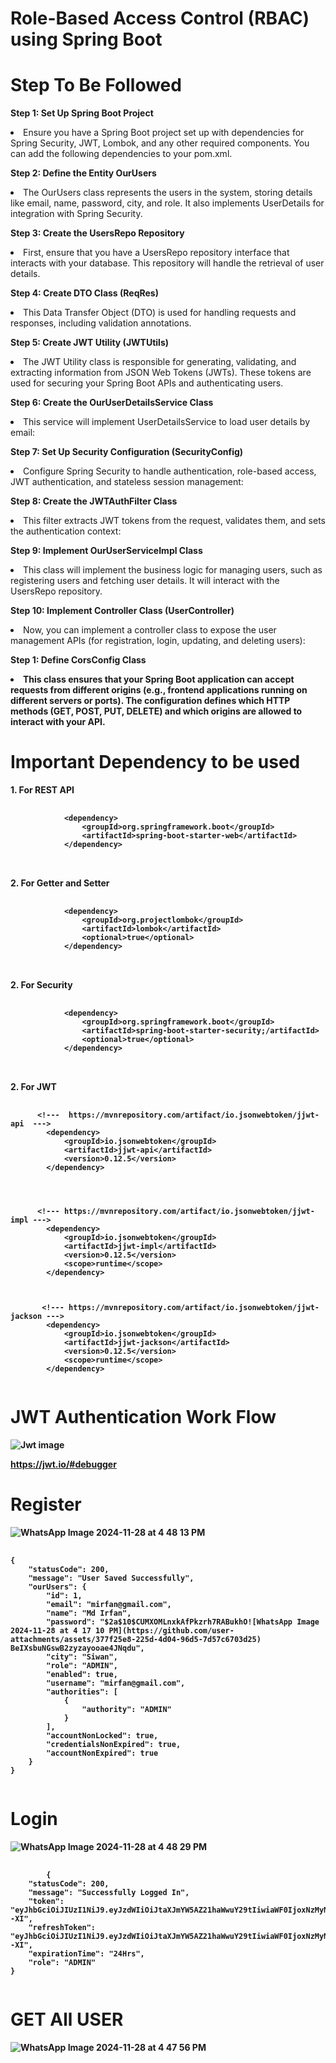 # Role-Based Access Control (RBAC) using Spring Boot 
# Step To Be Followed
<b>Step 1: Set Up Spring Boot Project</b><br>
    <p><li>Ensure you have a Spring Boot project set up with dependencies for Spring Security, JWT, Lombok, and any other required components. You can add the following dependencies to your pom.xml.</li></p>
<b>Step 2: Define the Entity OurUsers</b><br>
<p><li>The OurUsers class represents the users in the system, storing details like email, name, password, city, and role. It also implements UserDetails for integration with Spring Security.</li></p>
<b>Step 3: Create the UsersRepo Repository</b><br>
<p><li>First, ensure that you have a UsersRepo repository interface that interacts with your database. This repository will handle the retrieval of user details.</li></p>
<b>Step 4: Create DTO Class (ReqRes)</b><br>
<p><li>This Data Transfer Object (DTO) is used for handling requests and responses, including validation annotations.</li></p>
<b>Step 5: Create JWT Utility (JWTUtils)</b><br>
<p><li>The JWT Utility class is responsible for generating, validating, and extracting information from JSON Web Tokens (JWTs). These tokens are used for securing your Spring Boot APIs and authenticating users.</li></p>
<b>Step 6: Create the OurUserDetailsService Class</b><br>
<p><li>This service will implement UserDetailsService to load user details by email:</li></p>
<b>Step 7: Set Up Security Configuration (SecurityConfig)</b><br>
<p><li>Configure Spring Security to handle authentication, role-based access, JWT authentication, and stateless session management:</li></p>
<b>Step 8: Create the JWTAuthFilter Class</b><br>
<p><li>This filter extracts JWT tokens from the request, validates them, and sets the authentication context:</li></p>
<b>Step 9: Implement OurUserServiceImpl Class</b><br>
<p><li>This class will implement the business logic for managing users, such as registering users and fetching user details. It will interact with the UsersRepo repository.</li></p>
<b>Step 10: Implement Controller Class (UserController)</b><br>
<p><li>Now, you can implement a controller class to expose the user management APIs (for registration, login, updating, and deleting users):</li></p>
<b>Step 1: Define CorsConfig Class<b><br>
<p><li>This class ensures that your Spring Boot application can accept requests from different origins (e.g., frontend applications running on different servers or ports). The configuration defines which HTTP methods (GET, POST, PUT, DELETE) and which origins are allowed to interact with your API.</li></p>

# Important Dependency to be used
<p>1. For REST API</p>
    <pre>
     <code>
            &lt;dependency&gt;
                &lt;groupId&gt;org.springframework.boot&lt;/groupId&gt;
                &lt;artifactId&gt;spring-boot-starter-web&lt;/artifactId&gt;
            &lt;/dependency&gt;
   </code>            
 </pre>

 <p>2. For Getter and Setter</p>
    <pre>
     <code>
            &lt;dependency&gt;
                &lt;groupId&gt;org.projectlombok&lt;/groupId&gt;
                &lt;artifactId&gt;lombok&lt;/artifactId&gt;
                &lt;optional&gt;true&lt;/optional&gt;
            &lt;/dependency&gt;
   </code>            
 </pre>

 
<p>2. For Security</p>
    <pre>
     <code>
            &lt;dependency&gt;
                &lt;groupId&gt;org.springframework.boot&lt;/groupId&gt;
                &lt;artifactId&gt;spring-boot-starter-security;/artifactId&gt;
                &lt;optional&gt;true&lt;/optional&gt;
            &lt;/dependency&gt;
   </code>            
 </pre>


 <p>2. For JWT</p>

<pre>
    <code>
      &lt;!---  https://mvnrepository.com/artifact/io.jsonwebtoken/jjwt-api  ---&gt;
        &lt;dependency&gt;
            &lt;groupId&gt;io.jsonwebtoken&lt;/groupId&gt;
            &lt;artifactId&gt;jjwt-api&lt;/artifactId&gt;
            &lt;version&gt;0.12.5&lt;/version&gt;
        &lt;/dependency&gt;
   



      &lt;!--- https://mvnrepository.com/artifact/io.jsonwebtoken/jjwt-impl ---&gt;
        &lt;dependency&gt;
            &lt;groupId&gt;io.jsonwebtoken&lt;/groupId&gt;
            &lt;artifactId&gt;jjwt-impl&lt;/artifactId&gt;
            &lt;version&gt;0.12.5&lt;/version&gt;
            &lt;scope&gt;runtime&lt;/scope&gt;
        &lt;/dependency&gt;
   


       &lt;!--- https://mvnrepository.com/artifact/io.jsonwebtoken/jjwt-jackson ---&gt;
        &lt;dependency&gt;
            &lt;groupId&gt;io.jsonwebtoken&lt;/groupId&gt;
            &lt;artifactId&gt;jjwt-jackson&lt;/artifactId&gt;
            &lt;version&gt;0.12.5&lt;/version&gt;
            &lt;scope&gt;runtime&lt;/scope&gt;
        &lt;/dependency&gt;
    </code>
</pre>

# JWT Authentication Work Flow



 
![Jwt image](https://github.com/user-attachments/assets/f57f6cff-19dd-4bb2-81d1-008993a32c06)

https://jwt.io/#debugger

# Register


![WhatsApp Image 2024-11-28 at 4 48 13 PM](https://github.com/user-attachments/assets/c460a0a2-cf9a-47df-ab8c-55b4c40a8542)

<pre>
    <code>
{
    "statusCode": 200,
    "message": "User Saved Successfully",
    "ourUsers": {
        "id": 1,
        "email": "mirfan@gmail.com",
        "name": "Md Irfan",
        "password": "$2a$10$CUMXOMLnxkAfPkzrh7RABukhO![WhatsApp Image 2024-11-28 at 4 17 10 PM](https://github.com/user-attachments/assets/377f25e8-225d-4d04-96d5-7d57c6703d25)
BeIXsbuNGswB2zyzayooae4JNqdu",
        "city": "Siwan",
        "role": "ADMIN",
        "enabled": true,
        "username": "mirfan@gmail.com",
        "authorities": [
            {
                "authority": "ADMIN"
            }
        ],
        "accountNonLocked": true,
        "credentialsNonExpired": true,
        "accountNonExpired": true
    }
}
    </code>
</pre>

# Login

![WhatsApp Image 2024-11-28 at 4 48 29 PM](https://github.com/user-attachments/assets/d53d7dfd-48b3-4408-9d1a-0444edccdc64)

<pre>
    <code>
        {
    "statusCode": 200,
    "message": "Successfully Logged In",
    "token": "eyJhbGciOiJIUzI1NiJ9.eyJzdWIiOiJtaXJmYW5AZ21haWwuY29tIiwiaWF0IjoxNzMyNzkwNTA2LCJleHAiOjE3MzI4NzY5MDZ9.2zb5LtYjFHWUlTDpFJCypgubmloyyR5CER9VvzH--XI",
    "refreshToken": "eyJhbGciOiJIUzI1NiJ9.eyJzdWIiOiJtaXJmYW5AZ21haWwuY29tIiwiaWF0IjoxNzMyNzkwNTA2LCJleHAiOjE3MzI4NzY5MDZ9.2zb5LtYjFHWUlTDpFJCypgubmloyyR5CER9VvzH--XI",
    "expirationTime": "24Hrs",
    "role": "ADMIN"
}
    </code>
</pre>

# GET All USER

![WhatsApp Image 2024-11-28 at 4 47 56 PM](https://github.com/user-attachments/assets/eb813d52-9eca-4037-acf1-cede5178e7b0)
